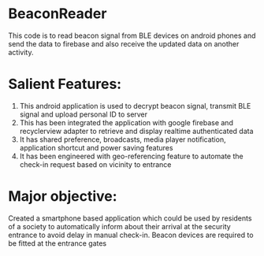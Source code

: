 # BeaconReader

This code is to read beacon signal from BLE devices on android phones and send the data to firebase and also receive the updated data on another activity.

# Salient Features:

1. This android application is used to decrypt beacon signal, transmit BLE signal and upload personal ID to server
2. This has been integrated the application with google firebase and recyclerview adapter to retrieve and display realtime authenticated data
3. It has shared preference, broadcasts, media player notification, application shortcut and power saving features
4. It has been engineered with geo-referencing feature to automate the check-in request based on vicinity to entrance

# Major objective:

Created a smartphone based application which could be used by residents of a society to automatically inform
about their arrival at the security entrance to avoid delay in manual check-in. Beacon devices are required to be fitted at the entrance gates
